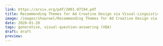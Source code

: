 ```yaml
---
link: https://arxiv.org/pdf/2001.07194.pdf
title: Recommending Themes for Ad Creative Design via Visual-Linguistic Representations
image: /images/showreel/Recommending Themes for Ad Creative Design via Visual-Linguistic Representations.jpg
date: 2020-01-20
tags: generative, visual-question-answering (VQA)
draft: draft
preview:
---
```



